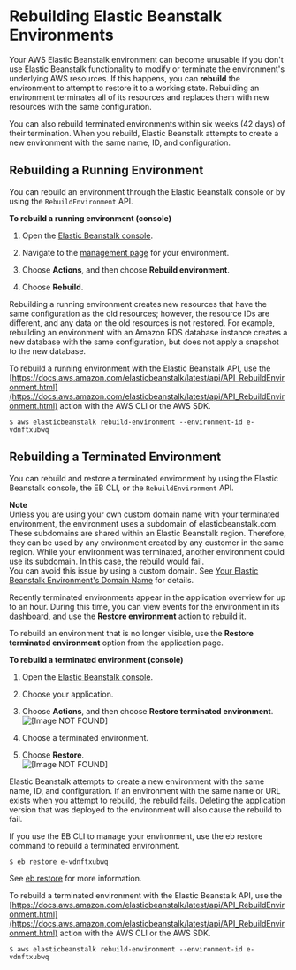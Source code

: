# Rebuilding Elastic Beanstalk Environments<a name="environment-management-rebuild"></a>

Your AWS Elastic Beanstalk environment can become unusable if you don't use Elastic Beanstalk functionality to modify or terminate the environment's underlying AWS resources\. If this happens, you can **rebuild** the environment to attempt to restore it to a working state\. Rebuilding an environment terminates all of its resources and replaces them with new resources with the same configuration\.

You can also rebuild terminated environments within six weeks \(42 days\) of their termination\. When you rebuild, Elastic Beanstalk attempts to create a new environment with the same name, ID, and configuration\.

## Rebuilding a Running Environment<a name="environment-management-rebuild-running"></a>

You can rebuild an environment through the Elastic Beanstalk console or by using the `RebuildEnvironment` API\.

**To rebuild a running environment \(console\)**

1. Open the [Elastic Beanstalk console](https://console.aws.amazon.com/elasticbeanstalk)\.

1. Navigate to the [management page](environments-console.md) for your environment\.

1. Choose **Actions**, and then choose **Rebuild environment**\.

1. Choose **Rebuild**\.

Rebuilding a running environment creates new resources that have the same configuration as the old resources; however, the resource IDs are different, and any data on the old resources is not restored\. For example, rebuilding an environment with an Amazon RDS database instance creates a new database with the same configuration, but does not apply a snapshot to the new database\.

To rebuild a running environment with the Elastic Beanstalk API, use the [https://docs.aws.amazon.com/elasticbeanstalk/latest/api/API_RebuildEnvironment.html](https://docs.aws.amazon.com/elasticbeanstalk/latest/api/API_RebuildEnvironment.html) action with the AWS CLI or the AWS SDK\.

```
$ aws elasticbeanstalk rebuild-environment --environment-id e-vdnftxubwq
```

## Rebuilding a Terminated Environment<a name="environment-management-rebuild-terminated"></a>

You can rebuild and restore a terminated environment by using the Elastic Beanstalk console, the EB CLI, or the `RebuildEnvironment` API\.

**Note**  
Unless you are using your own custom domain name with your terminated environment, the environment uses a subdomain of elasticbeanstalk\.com\. These subdomains are shared within an Elastic Beanstalk region\. Therefore, they can be used by any environment created by any customer in the same region\. While your environment was terminated, another environment could use its subdomain\. In this case, the rebuild would fail\.  
You can avoid this issue by using a custom domain\. See [Your Elastic Beanstalk Environment's Domain Name](customdomains.md) for details\.

Recently terminated environments appear in the application overview for up to an hour\. During this time, you can view events for the environment in its [dashboard](environments-console.md), and use the **Restore environment** [action](environments-console.md#environments-dashboard-actions) to rebuild it\.

To rebuild an environment that is no longer visible, use the **Restore terminated environment** option from the application page\.

**To rebuild a terminated environment \(console\)**

1. Open the [Elastic Beanstalk console](https://console.aws.amazon.com/elasticbeanstalk)\.

1. Choose your application\.

1. Choose **Actions**, and then choose **Restore terminated environment**\.  
![\[Image NOT FOUND\]](http://docs.aws.amazon.com/elasticbeanstalk/latest/dg/images/applications-restoreenvironment.png)

1. Choose a terminated environment\.

1. Choose **Restore**\.  
![\[Image NOT FOUND\]](http://docs.aws.amazon.com/elasticbeanstalk/latest/dg/images/applications-restoreenvironment-modal.png)

Elastic Beanstalk attempts to create a new environment with the same name, ID, and configuration\. If an environment with the same name or URL exists when you attempt to rebuild, the rebuild fails\. Deleting the application version that was deployed to the environment will also cause the rebuild to fail\.

If you use the EB CLI to manage your environment, use the eb restore command to rebuild a terminated environment\.

```
$ eb restore e-vdnftxubwq
```

See [eb restore](eb3-restore.md) for more information\.

To rebuild a terminated environment with the Elastic Beanstalk API, use the [https://docs.aws.amazon.com/elasticbeanstalk/latest/api/API_RebuildEnvironment.html](https://docs.aws.amazon.com/elasticbeanstalk/latest/api/API_RebuildEnvironment.html) action with the AWS CLI or the AWS SDK\.

```
$ aws elasticbeanstalk rebuild-environment --environment-id e-vdnftxubwq
```